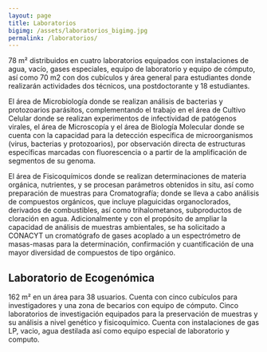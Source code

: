 ```yaml
---
layout: page
title: Laboratorios
bigimg: /assets/laboratorios_bigimg.jpg
permalink: /laboratorios/
---
```



78 m² distribuidos en cuatro laboratorios equipados con instalaciones
de agua, vacío, gases especiales, equipo de laboratorio y equipo de
cómputo, así como 70 m2 con dos cubículos y área general para
estudiantes donde realizarán actividades dos técnicos, una
postdoctorante y 18 estudiantes.

El área de Microbiología donde se realizan análisis de bacterias y
protozoarios parásitos, complementando el trabajo en el área de
Cultivo Celular donde se realizan experimentos de infectividad de
patógenos virales, el área de Microscopía y el área de Biología
Molecular donde se cuenta con la capacidad para la detección
específica de microorganismos (virus, bacterias y protozoarios), por
observación directa de estructuras específicas marcadas con
fluorescencia o a partir de la amplificación de segmentos de su
genoma.

El área de Fisicoquímicos donde se realizan determinaciones de materia
orgánica, nutrientes, y se procesan parámetros obtenidos in situ, así
como preparación de muestras para Cromatografía; donde se lleva a cabo
análisis de compuestos orgánicos, que incluye plaguicidas
organoclorados, derivados de combustibles, así como trihalometanos,
subproductos de cloración en agua. Adicionalmente y con el propósito
de ampliar la capacidad de análisis de muestras ambientales, se ha
solicitado a CONACYT un cromatógrafo de gases acoplado a un
espectrómetro de masas-masas para la determinación, confirmación y
cuantificación de una mayor diversidad de compuestos de tipo orgánico.



## Laboratorio de Ecogenómica

162 m² en un área para 38 usuarios. Cuenta con cinco cubículos para
investigadores y una zona de becarios con equipo de cómputo. Cinco
laboratorios de investigación equipados para la preservación de
muestras y su análisis a nivel genético y fisicoquímico. Cuenta con
instalaciones de gas LP, vacio, agua destilada así como equipo
especial de laboratorio y computo.
